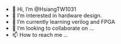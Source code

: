 - 👋 Hi, I’m @HsiangTW1031
- 👀 I’m interested in hardware design.
- 🌱 I’m currently learning verilog and FPGA
- 💞️ I’m looking to collaborate on ...
- 📫 How to reach me ...

<!---
HsiangTW1031/HsiangTW1031 is a ✨ special ✨ repository because its `README.md` (this file) appears on your GitHub profile.
You can click the Preview link to take a look at your changes.
--->

